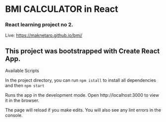 # BMI CALCULATOR in React
### React learning project no 2.

Live: https://maknetaro.github.io/bmi/

## This project was bootstrapped with Create React App.
Available Scripts

In the project directory, you can run
`npm istall`
to install all dependencies 
and then 
`npm start`

Runs the app in the development mode.
Open http://localhost:3000 to view it in the browser.

The page will reload if you make edits.
You will also see any lint errors in the console.
